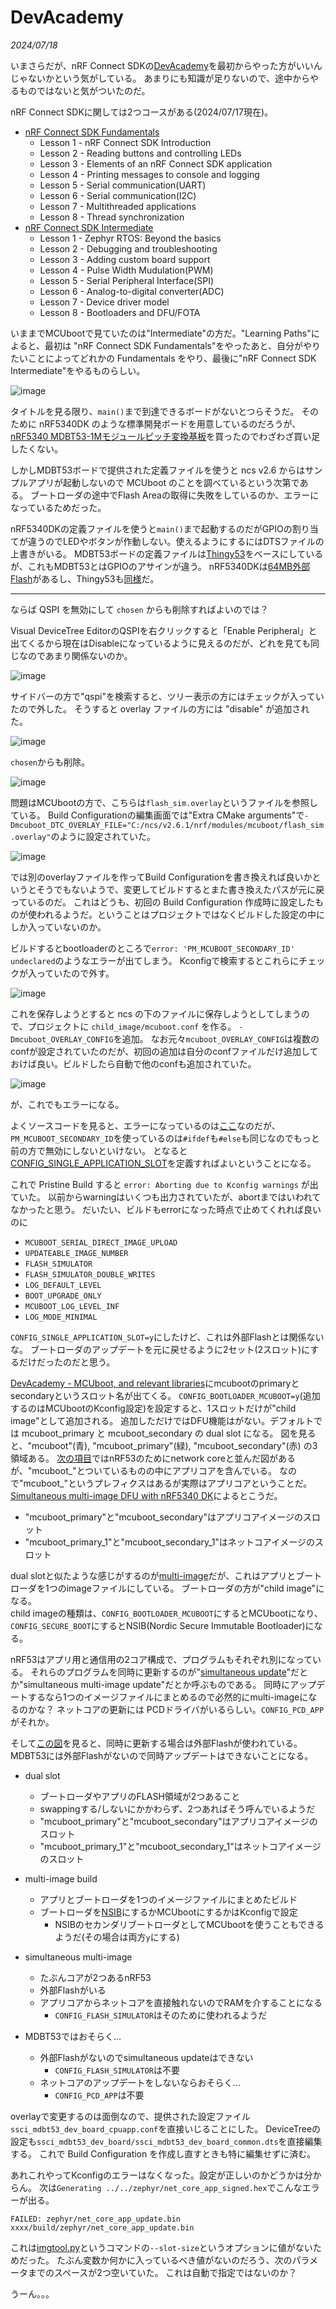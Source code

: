 # DevAcademy

<i>2024/07/18</i>

いまさらだが、nRF Connect SDKの[DevAcademy](https://academy.nordicsemi.com/)を最初からやった方がいいんじゃないかという気がしている。
あまりにも知識が足りないので、途中からやるものではないと気がついたのだ。

nRF Connect SDKに関しては2つコースがある(2024/07/17現在)。

* [nRF Connect SDK Fundamentals](https://academy.nordicsemi.com/courses/nrf-connect-sdk-fundamentals/)
  * Lesson 1 - nRF Connect SDK Introduction
  * Lesson 2 - Reading buttons and controlling LEDs
  * Lesson 3 - Elements of an nRF Connect SDK application
  * Lesson 4 - Printing messages to console and logging
  * Lesson 5 - Serial communication(UART)
  * Lesson 6 - Serial communication(I2C)
  * Lesson 7 - Multithreaded applications
  * Lesson 8 - Thread synchronization
* [nRF Connect SDK Intermediate](https://academy.nordicsemi.com/courses/nrf-connect-sdk-intermediate/)
  * Lesson 1 - Zephyr RTOS: Beyond the basics
  * Lesson 2 - Debugging and troubleshooting
  * Lesson 3 - Adding custom board support
  * Lesson 4 - Pulse Width Mudulation(PWM)
  * Lesson 5 - Serial Peripheral Interface(SPI)
  * Lesson 6 - Analog-to-digital converter(ADC)
  * Lesson 7 - Device driver model
  * Lesson 8 - Bootloaders and DFU/FOTA

いままでMCUbootで見ていたのは"Intermediate"の方だ。"Learning Paths"によると、最初は "nRF Connect SDK Fundamentals"をやったあと、自分がやりたいことによってどれかの Fundamentals をやり、最後に"nRF Connect SDK Intermediate"をやるものらしい。

![image](20240718a-1.png)

タイトルを見る限り、`main()`まで到達できるボードがないとつらそうだ。
そのために nRF5340DK のような標準開発ボードを用意しているのだろうが、[nRF5340 MDBT53-1Mモジュールピッチ変換基板](https://www.switch-science.com/products/8658)を買ったのでわざわざ買い足したくない。

しかしMDBT53ボードで提供された定義ファイルを使うと ncs v2.6 からはサンプルアプリが起動しないので MCUboot のことを調べているという次第である。
ブートローダの途中でFlash Areaの取得に失敗をしているのか、エラーになっているためだった。

nRF5340DKの定義ファイルを使うと`main()`まで起動するのだがGPIOの割り当てが違うのでLEDやボタンが作動しない。使えるようにするにはDTSファイルの上書きがいる。
MDBT53ボードの定義ファイルは[Thingy53](https://www.nordicsemi.com/Products/Development-hardware/Nordic-Thingy-53)をベースにしているが、これもMDBT53とはGPIOのアサインが違う。
nRF5340DKは[64MB外部Flash](https://docs.nordicsemi.com/bundle/ug_nrf5340_dk/page/UG/dk/hw_external_memory.html)があるし、Thingy53も[同様](https://docs.nordicsemi.com/bundle/ug_thingy53/page/UG/thingy53/hw_description/external_memory.html)だ。

----

ならば QSPI を無効にして `chosen` からも削除すればよいのでは？

Visual DeviceTree EditorのQSPIを右クリックすると「Enable Peripheral」と出てくるから現在はDisableになっているように見えるのだが、どれを見ても同じなのであまり関係ないのか。

![image](20240718a-2.png)

サイドバーの方で"qspi"を検索すると、ツリー表示の方にはチェックが入っていたので外した。
そうすると overlay ファイルの方には "disable" が追加された。

![image](20240718a-3.png)

`chosen`からも削除。

![image](20240718a-4.png)

問題はMCUbootの方で、こちらは`flash_sim.overlay`というファイルを参照している。
Build Configurationの編集画面では"Extra CMake arguments"で`-Dmcuboot_DTC_OVERLAY_FILE="C:/ncs/v2.6.1/nrf/modules/mcuboot/flash_sim.overlay"`のように設定されていた。

![image](20240718a-5.png)

では別のoverlayファイルを作ってBuild Configurationを書き換えれば良いかというとそうでもないようで、変更してビルドするとまた書き換えたパスが元に戻っているのだ。
これはどうも、初回の Build Configuration 作成時に設定したものが使われるようだ。ということはプロジェクトではなくビルドした設定の中にしか入っていないのか。

ビルドするとbootloaderのところで`error: 'PM_MCUBOOT_SECONDARY_ID' undeclared`のようなエラーが出てしまう。
Kconfigで検索するとこれらにチェックが入っていたので外す。

![image](20240718a-6.png)

これを保存しようとすると ncs の下のファイルに保存しようとしてしまうので、プロジェクトに `child_image/mcuboot.conf` を作る。
`-Dmcuboot_OVERLAY_CONFIG`を追加。
なお元々`mcuboot_OVERLAY_CONFIG`は複数のconfが設定されていたのだが、初回の追加は自分のconfファイルだけ追加しておけば良い。ビルドしたら自動で他のconfも追加されていた。

![image](20240718a-7.png)

が、これでもエラーになる。

よくソースコードを見ると、エラーになっているのは[ここ](https://github.com/nrfconnect/sdk-mcuboot/blob/v2.0.99-ncs1/boot/zephyr/include/sysflash/pm_sysflash.h#L47)なのだが、`PM_MCUBOOT_SECONDARY_ID`を使っているのは`#ifdef`も`#else`も同じなのでもっと前の方で無効にしないといけない。
となると[CONFIG_SINGLE_APPLICATION_SLOT](https://github.com/nrfconnect/sdk-mcuboot/blob/v2.0.99-ncs1/boot/zephyr/include/sysflash/pm_sysflash.h#L16C9-L16C39)を定義すればよいということになる。

これで Pristine Build すると `error: Aborting due to Kconfig warnings` が出ていた。
以前からwarningはいくつも出力されていたが、abortまではいわれてなかったと思う。
だいたい、ビルドもerrorになった時点で止めてくれれば良いのに

* `MCUBOOT_SERIAL_DIRECT_IMAGE_UPLOAD`
* `UPDATEABLE_IMAGE_NUMBER`
* `FLASH_SIMULATOR`
* `FLASH_SIMULATOR_DOUBLE_WRITES`
* `LOG_DEFAULT_LEVEL`
* `BOOT_UPGRADE_ONLY`
* `MCUBOOT_LOG_LEVEL_INF`
* `LOG_MODE_MINIMAL`

`CONFIG_SINGLE_APPLICATION_SLOT=y`にしたけど、これは外部Flashとは関係ないな。
ブートローダのアップデートを元に戻せるように2セット(2スロット)にするだけだったのだと思う。

[DevAcademy - MCUboot, and relevant libraries](https://academy.nordicsemi.com/courses/nrf-connect-sdk-intermediate/lessons/lesson-8-bootloaders-and-dfu-fota/topic/mcuboot-mcumgr-and-dfu-target/)にmcubootのprimaryとsecondaryというスロット名が出てくる。
`CONFIG_BOOTLOADER_MCUBOOT=y`(追加するのはMCUbootのKconfig設定)を設定すると、1スロットだけが"child image"として追加される。
追加しただけではDFU機能はがない。デフォルトでは mcuboot_primary と mcuboot_secondary の dual slot になる。
図を見ると、"mcuboot"(青), "mcuboot_primary"(緑), "mcuboot_secondary"(赤) の3領域ある。
[次の項目](https://academy.nordicsemi.com/courses/nrf-connect-sdk-intermediate/lessons/lesson-8-bootloaders-and-dfu-fota/topic/dfu-for-the-nrf5340/)ではnRF53のためにnetwork coreと並んだ図があるが、"mcuboot_"とついているものの中にアプリコアを含んでいる。
なので"mcuboot_"というプレフィクスはあるが実際はアプリコアということだ。
[Simultaneous multi-image DFU with nRF5340 DK](https://docs.nordicsemi.com/bundle/ncs-latest/page/nrf/device_guides/nrf53/simultaneous_multi_image_dfu_nrf5340.html)によるとこうだ。

* "mcuboot_primary"と"mcuboot_secondary"はアプリコアイメージのスロット
* "mcuboot_primary_1"と"mcuboot_secondary_1"はネットコアイメージのスロット

dual slotと似たような感じがするのが[multi-image](https://academy.nordicsemi.com/courses/nrf-connect-sdk-intermediate/lessons/lesson-8-bootloaders-and-dfu-fota/topic/multi-image-builds-and-the-partition-manager/)だが、これはアプリとブートローダを1つのimageファイルにしている。
ブートローダの方が"child image"になる。  
child imageの種類は、`CONFIG_BOOTLOADER_MCUBOOT`にするとMCUbootになり、`CONFIG_SECURE_BOOT`にするとNSIB(Nordic Secure Immutable Bootloader)になる。

nRF53はアプリ用と通信用の2コア構成で、プログラムもそれぞれ別になっている。
それらのプログラムを同時に更新するのが"[simultaneous update](https://academy.nordicsemi.com/courses/nrf-connect-sdk-intermediate/lessons/lesson-8-bootloaders-and-dfu-fota/topic/dfu-for-the-nrf5340/)"だとか"simultaneous multi-image update"だとか呼ぶものである。
同時にアップデートするなら1つのイメージファイルにまとめるので必然的にmulti-imageになるのかな？
ネットコアの更新には PCDドライバがいるらしい。`CONFIG_PCD_APP`がそれか。

そして[この図](https://academy.nordicsemi.com/wp-content/uploads/2024/04/nrf53_update_both_cores_v2-1536x532.png)を見ると、同時に更新する場合は外部Flashが使われている。
MDBT53には外部Flashがないので同時アップデートはできないことになる。


* dual slot
  * ブートローダやアプリのFLASH領域が2つあること
  * swappingする/しないにかかわらず、2つあればそう呼んでいるようだ
  * "mcuboot_primary"と"mcuboot_secondary"はアプリコアイメージのスロット
  * "mcuboot_primary_1"と"mcuboot_secondary_1"はネットコアイメージのスロット
* multi-image build
  * アプリとブートローダを1つのイメージファイルにまとめたビルド
  * ブートローダを[NSIB](https://docs.nordicsemi.com/bundle/ncs-latest/page/nrf/samples/bootloader/README.html)にするかMCUbootにするかはKconfigで設定
    * NSIBのセカンダリブートローダとしてMCUbootを使うこともできるようだ(その場合は両方`y`にする)
* simultaneous multi-image
  * たぶんコアが2つあるnRF53
  * 外部Flashがいる
  * アプリコアからネットコアを直接触れないのでRAMを介することになる
    * `CONFIG_FLASH_SIMULATOR`はそのために使われるようだ

* MDBT53ではおそらく...
  * 外部Flashがないのでsimultaneous updateはできない
    * `CONFIG_FLASH_SIMULATOR`は不要
  * ネットコアのアップデートをしないならおそらく...
    * `CONFIG_PCD_APP`は不要

overlayで変更するのは面倒なので、提供された設定ファイル`ssci_mdbt53_dev_board_cpuapp.conf`を直接いじることにした。
DeviceTreeの設定も`ssci_mdbt53_dev_board/ssci_mdbt53_dev_board_common.dts`を直接編集する。
これで Build Configuration を作成し直すときも特に編集せずに済む。

あれこれやってKconfigのエラーはなくなった。設定が正しいのかどうかは分からん。
次は`Generating ../../zephyr/net_core_app_signed.hex`でこんなエラーが出る。

`FAILED: zephyr/net_core_app_update.bin xxxx/build/zephyr/net_core_app_update.bin`

これは[imgtool.py](https://docs.nordicsemi.com/bundle/ncs-latest/page/mcuboot/imgtool.html)というコマンドの`--slot-size`というオプションに値がないためだった。
たぶん変数か何かに入っているべき値がないのだろう、次のパラメータまでのスペースが2つ空いていた。
これは自動で指定ではないのか？

うーん。。。
